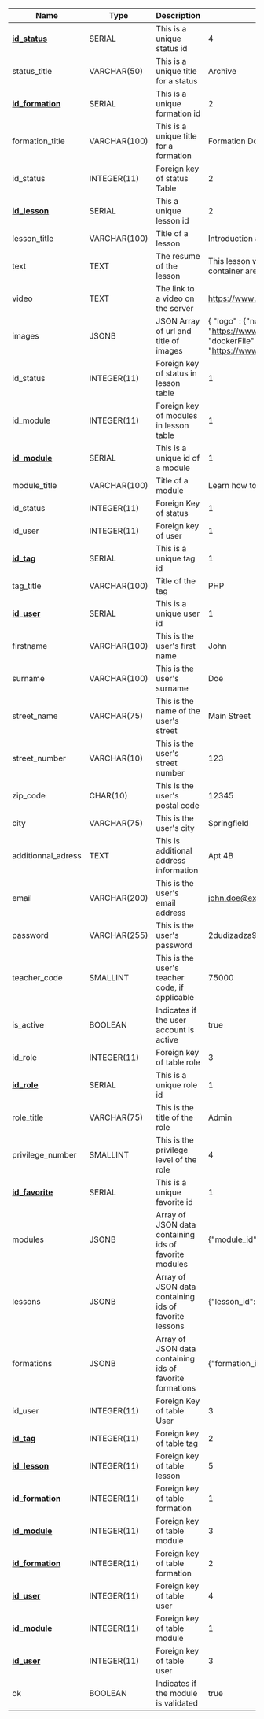 | Name                      | Type          | Description                                                         | Example
| ------------------------  | ------------- | ------------------------------------------------------------------- | -------------------
| <u>**id_status**</u>      | SERIAL        | This is a unique status id                                          | 4
| status_title              | VARCHAR(50)   | This is a unique title for a status                                 | Archive
| <u>**id_formation**</u>   | SERIAL        | This is a unique formation id                                       | 2
| formation_title           | VARCHAR(100)  | This is a unique title for a formation                              | Formation Docker
| id_status                 | INTEGER(11)   | Foreign key of status Table                                         | 2
| <u>**id_lesson**</u>      | SERIAL        | This a unique lesson id                                             | 2
| lesson_title              | VARCHAR(100)  | Title of a lesson                                                   | Introduction à Docker
| text                      | TEXT          | The resume of the lesson                                            | This lesson will define docker then explain how container are build...
| video                     | TEXT          | The link to a video on the server                                   | https://www.mon-site/video-example.mp4
| images                    | JSONB         | JSON Array of url and title of images                               | { "logo" : {"name": "Logo Docker", "url" : "https://www.mon-site/logo-docker.png"}, "dockerFile" : {"name": "DockerFile", "url" : "https://www.mon-site/example-dockerfile.png"} }
| id_status                 | INTEGER(11)   | Foreign key of status in lesson table                               | 1
| id_module                 | INTEGER(11)   | Foreign key of modules in lesson table                              | 1
| <u>**id_module**</u>      | SERIAL        | This is a unique id of a module                                     | 1
| module_title              | VARCHAR(100)  | Title of a module                                                   | Learn how to run a docker container
| id_status                 | INTEGER(11)   | Foreign Key of status                                               | 1
| id_user                   | INTEGER(11)   | Foreign key of user                                                 | 1
| <u>**id_tag**</u>         | SERIAL        | This is a unique tag id                                             | 1
| tag_title                 | VARCHAR(100)  | Title of the tag                                                    | PHP
| <u>**id_user**</u>        | SERIAL        | This is a unique user id                                            | 1
| firstname                 | VARCHAR(100)  | This is the user's first name                                       | John
| surname                   | VARCHAR(100)  | This is the user's surname                                          | Doe
| street_name               | VARCHAR(75)   | This is the name of the user's street                               | Main Street
| street_number             | VARCHAR(10)   | This is the user's street number                                    | 123
| zip_code                  | CHAR(10)      | This is the user's postal code                                      | 12345
| city                      | VARCHAR(75)   | This is the user's city                                             | Springfield
| additionnal_adress        | TEXT          | This is additional address information                              | Apt 4B
| email                     | VARCHAR(200)  | This is the user's email address                                    | john.doe@example.com
| password                  | VARCHAR(255)  | This is the user's password                                         | $2$dudizadza9487za7fza7fzafza8f5f5za4f5az6f4a5z
| teacher_code              | SMALLINT      | This is the user's teacher code, if applicable                      | 75000
| is_active                 | BOOLEAN       | Indicates if the user account is active                             | true
| id_role                   | INTEGER(11)   | Foreign key of table role                                           | 3
| <u>**id_role**</u>        | SERIAL        | This is a unique role id                                            | 1
| role_title                | VARCHAR(75)   | This is the title of the role                                       | Admin
| privilege_number          | SMALLINT      | This is the privilege level of the role                             | 4
| <u>**id_favorite**</u>    | SERIAL        | This is a unique favorite id                                        | 1
| modules                   | JSONB         | Array of JSON data containing ids of favorite modules               | {"module_id": [1, 2, 3]}
| lessons                   | JSONB         | Array of JSON data containing ids of favorite lessons               | {"lesson_id": [4, 5, 6]}
| formations                | JSONB         | Array of JSON data containing ids of favorite formations            | {"formation_id": [7, 8, 9]}
| id_user                   | INTEGER(11)   | Foreign Key of table User                                           | 3
| <u>**id_tag**</u>         | INTEGER(11)   | Foreign key of table tag                                            | 2
| <u>**id_lesson**</u>      | INTEGER(11)   | Foreign key of table lesson                                         | 5
| <u>**id_formation**</u>   | INTEGER(11)   | Foreign key of table formation                                      | 1
| <u>**id_module**</u>      | INTEGER(11)   | Foreign key of table module                                         | 3
| <u>**id_formation**</u>   | INTEGER(11)   | Foreign key of table formation                                      | 2
| <u>**id_user**</u>        | INTEGER(11)   | Foreign key of table user                                           | 4
| <u>**id_module**</u>      | INTEGER(11)   | Foreign key of table module                                         | 1
| <u>**id_user**</u>        | INTEGER(11)   | Foreign key of table user                                           | 3
| ok                        | BOOLEAN       | Indicates if the module is validated                                | true
